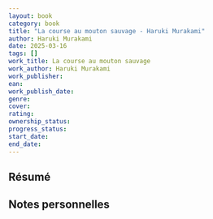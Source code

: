 ```yaml
---
layout: book
category: book
title: "La course au mouton sauvage - Haruki Murakami"
author: Haruki Murakami
date: 2025-03-16
tags: []
work_title: La course au mouton sauvage
work_author: Haruki Murakami
work_publisher: 
ean: 
work_publish_date: 
genre:
cover: 
rating: 
ownership_status: 
progress_status: 
start_date: 
end_date:
---
```

## Résumé

## Notes personnelles

